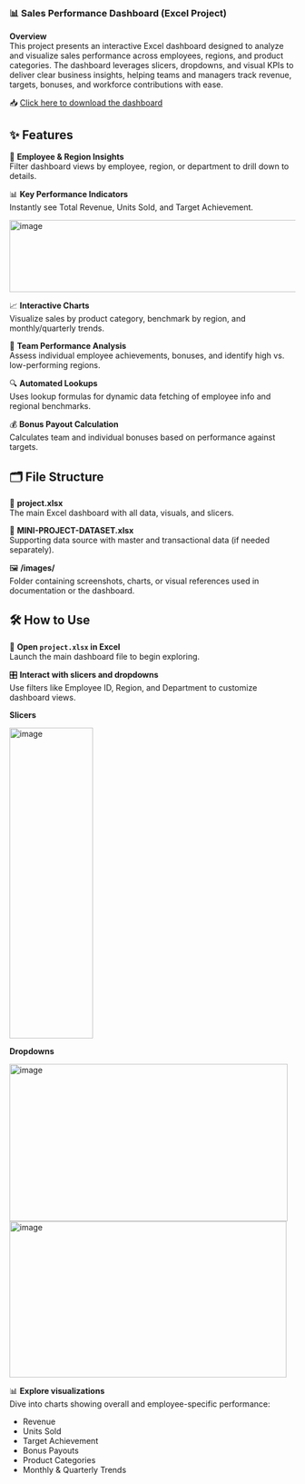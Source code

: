 ### 📊 **Sales Performance Dashboard (Excel Project)**  
**Overview**  
This project presents an interactive Excel dashboard designed to analyze and visualize sales performance across employees, regions, and product categories. The dashboard leverages slicers, dropdowns, and visual KPIs to deliver clear business insights, helping teams and managers track revenue, targets, bonuses, and workforce contributions with ease.

📥 [Click here to download the dashboard](https://github.com/your-username/your-repo/raw/main/project.xlsx](https://github.com/Mohit-kr-singh/sales-performance-dashboard))

## ✨ Features

👤 **Employee & Region Insights**  
Filter dashboard views by employee, region, or department to drill down to details.

📊 **Key Performance Indicators**  
Instantly see Total Revenue, Units Sold, and Target Achievement.

<img width="1142" height="127" alt="image" src="https://github.com/user-attachments/assets/e9ca6c46-5252-422a-b0b6-c0db1fb67cfe" />


📈 **Interactive Charts**  
Visualize sales by product category, benchmark by region, and monthly/quarterly trends.

👥 **Team Performance Analysis**  
Assess individual employee achievements, bonuses, and identify high vs. low-performing regions.

🔍 **Automated Lookups**  
Uses lookup formulas for dynamic data fetching of employee info and regional benchmarks.

💰 **Bonus Payout Calculation**  
Calculates team and individual bonuses based on performance against targets.

## 🗂️ File Structure

📁 **project.xlsx**  
The main Excel dashboard with all data, visuals, and slicers.

📁 **MINI-PROJECT-DATASET.xlsx**  
Supporting data source with master and transactional data (if needed separately).

🖼️ **/images/**  
Folder containing screenshots, charts, or visual references used in documentation or the dashboard.

## 🛠️ How to Use

📂 **Open `project.xlsx` in Excel**  
Launch the main dashboard file to begin exploring.

🎛️ **Interact with slicers and dropdowns**  
Use filters like Employee ID, Region, and Department to customize dashboard views.

**Slicers**

<img width="147" height="547" alt="image" src="https://github.com/user-attachments/assets/93ec4d9b-4fd9-4aff-a179-c5b7954cd9c4" />

**Dropdowns**

<img width="490" height="277" alt="image" src="https://github.com/user-attachments/assets/525d81f8-087a-4e19-8b8b-7eaef341961f" />


<img width="488" height="275" alt="image" src="https://github.com/user-attachments/assets/5602dde4-dfeb-45be-a80b-0ee73f870266" />


📊 **Explore visualizations**  
Dive into charts showing overall and employee-specific performance:  
- Revenue  
- Units Sold  
- Target Achievement  
- Bonus Payouts  
- Product Categories  
- Monthly & Quarterly Trends
